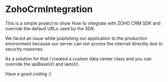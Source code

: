 # ZohoCrmIntegration
This is a simple project to show How to integrate with ZOHO CRM SDK and override the default URLs used by the SDK.

We faced an issue while publishing our application to the production environment because our server can not access the internet directily due to security reasones.

As a solution for that I created a custom data center class and you can override the apiBaseUrl and iamUrl.

Have a good coding :)
